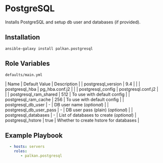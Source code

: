 PostgreSQL
========

Installs PostgreSQL and setup db user and databases (if provided).

Installation
--------------

`ansible-galaxy install palkan.postgresql`

Role Variables
--------------

`defaults/main.yml`

| Name                        | Default Value |  Description    |
| postgresql_version          | 9.4 | |
| postgresql_hba              | pg_hba.conf.j2 | |
| postgresql_config           | postgresql.conf.j2 | |
| postgresql_ram_shared       | 512 | To use with default config |
| postgresql_ram_cache        | 256 | To use with default config |
| postgresql_db_user          | - | DB user name (_optional_) |
| postgresql_db_user_pass          | - | DB user pass (plain) (_optional_) |
| postgresql_databases          | - | List of databases to create (_optional_) | postgresql_hstore             | true | Whether to create hstore for databases |

Example Playbook
-------------------------
```yml
  - hosts: servers
    roles:
       - palkan.postgresql
```
